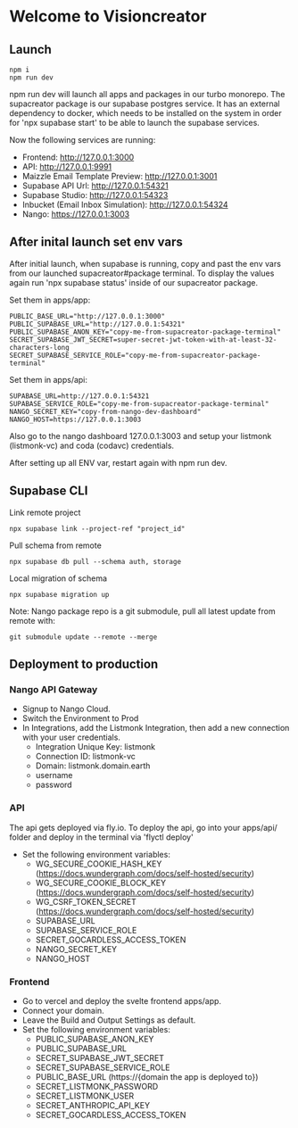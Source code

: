 # Welcome to Visioncreator


## Launch
```
npm i
npm run dev
```
npm run dev will launch all apps and packages in our turbo monorepo. The supacreator package is our supabase postgres service. It has an external dependency to docker, which needs to be installed on the system in order for 'npx supabase start' to be able to launch the supabase services.

Now the following services are running:
- Frontend: http://127.0.0.1:3000
- API: http://127.0.0.1:9991
- Maizzle Email Template Preview: http://127.0.0.1:3001
- Supabase API Url: http://127.0.0.1:54321
- Supabase Studio: http://127.0.0.1:54323
- Inbucket (Email Inbox Simulation): http://127.0.0.1:54324
- Nango: https://127.0.0.1:3003


## After inital launch set env vars

After initial launch, when supabase is running, copy and past the env vars from our launched supacreator#package terminal.
To display the values again run 'npx supabase status' inside of our supacreator package.

Set them in apps/app:

```
PUBLIC_BASE_URL="http://127.0.0.1:3000"
PUBLIC_SUPABASE_URL="http://127.0.0.1:54321"
PUBLIC_SUPABASE_ANON_KEY="copy-me-from-supacreator-package-terminal"
SECRET_SUPABASE_JWT_SECRET=super-secret-jwt-token-with-at-least-32-characters-long
SECRET_SUPABASE_SERVICE_ROLE="copy-me-from-supacreator-package-terminal"
```

Set them in apps/api:

```
SUPABASE_URL=http://127.0.0.1:54321
SUPABASE_SERVICE_ROLE="copy-me-from-supacreator-package-terminal"
NANGO_SECRET_KEY="copy-from-nango-dev-dashboard"
NANGO_HOST=https://127.0.0.1:3003
```

Also go to the nango dashboard 127.0.0.1:3003 and setup your listmonk (listmonk-vc) and coda (codavc) credentials.

After setting up all ENV var, restart again with npm run dev.

## Supabase CLI

Link remote project

````
npx supabase link --project-ref "project_id"
`````

Pull schema from remote

```
npx supabase db pull --schema auth, storage
```

Local migration of schema
```
npx supabase migration up
```


Note:
Nango package repo is a git submodule, pull all latest update from remote with:

```
git submodule update --remote --merge
```


## Deployment to production

### Nango API Gateway
- Signup to Nango Cloud.
- Switch the Environment to Prod
- In Integrations, add the Listmonk Integration, then add a new connection with your user credentials.
  - Integration Unique Key: listmonk
  - Connection ID: listmonk-vc
  - Domain: listmonk.domain.earth
  - username
  - password

### API
The api gets deployed via fly.io.
To deploy the api, go into your apps/api/ folder and deploy in the terminal via 'flyctl deploy'
- Set the following environment variables:
  - WG_SECURE_COOKIE_HASH_KEY (https://docs.wundergraph.com/docs/self-hosted/security)
  - WG_SECURE_COOKIE_BLOCK_KEY (https://docs.wundergraph.com/docs/self-hosted/security)
  - WG_CSRF_TOKEN_SECRET (https://docs.wundergraph.com/docs/self-hosted/security)
  - SUPABASE_URL
  - SUPABASE_SERVICE_ROLE
  - SECRET_GOCARDLESS_ACCESS_TOKEN
  - NANGO_SECRET_KEY
  - NANGO_HOST

### Frontend
- Go to vercel and deploy the svelte frontend apps/app.
- Connect your domain.
- Leave the Build and Output Settings as default.
- Set the following environment variables:
  - PUBLIC_SUPABASE_ANON_KEY
  - PUBLIC_SUPABASE_URL
  - SECRET_SUPABASE_JWT_SECRET
  - SECRET_SUPABASE_SERVICE_ROLE
  - PUBLIC_BASE_URL (https://{domain the app is deployed to})
  - SECRET_LISTMONK_PASSWORD
  - SECRET_LISTMONK_USER
  - SECRET_ANTHROPIC_API_KEY
  - SECRET_GOCARDLESS_ACCESS_TOKEN
